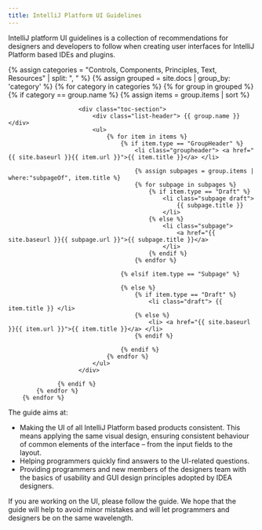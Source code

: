 ```yaml
---
title: IntelliJ Platform UI Guidelines
---
```


<p class="noanchor">IntelliJ platform UI guidelines is a collection of recommendations for designers and developers to follow when creating user interfaces for IntelliJ Platform based IDEs and plugins.</p> 

<div class="separator"></div>

<div class="toc-mainpage__container">
    {% assign categories = "Controls, Components, Principles, Text, Resources" | split: ", " %}
    {% assign grouped = site.docs | group_by: 'category' %}
        {% for category in categories %}
            {% for group in grouped %}     
                {% if category == group.name %}      
                    {% assign items = group.items | sort %}
                
                        <div class="toc-section">
                            <div class="list-header"> {{ group.name }} </div>
                            <ul>                    
                                {% for item in items %}        
                                    {% if item.type == "GroupHeader" %}
                                        <li class="groupheader"> <a href="{{ site.baseurl }}{{ item.url }}">{{ item.title }}</a> </li>                                
                                        
                                        {% assign subpages = group.items | where:"subpageOf", item.title %}                                
                                        {% for subpage in subpages %}
                                            {% if item.type == "Draft" %}
                                                <li class="subpage draft"> 
                                                    {{ subpage.title }} 
                                                </li>
                                            {% else %}
                                                <li class="subpage">                                        
                                                    <a href="{{ site.baseurl }}{{ subpage.url }}">{{ subpage.title }}</a>
                                                </li>
                                            {% endif %}
                                        {% endfor %}
                            
                                    {% elsif item.type == "Subpage" %}
            
                                    {% else %}
                                        {% if item.type == "Draft" %}
                                            <li class="draft"> {{ item.title }} </li>
                                        {% else %}
                                            <li> <a href="{{ site.baseurl }}{{ item.url }}">{{ item.title }}</a> </li>
                                        {% endif %}
                                        
                                    {% endif %}        
                                {% endfor %}
                            </ul>
                        </div>
                  
                  {% endif %}                  
            {% endfor %}
        {% endfor %}
</div>

<div class="separator"></div>

<p class="noanchor">The guide aims at:</p>
<ul>
<li>Making the UI of all IntelliJ Platform based products consistent. This means applying the same visual design, ensuring consistent behaviour of common elements of the interface – from the input fields to the layout.</li>
<li>Helping programmers quickly find answers to the UI-related questions.</li>
<li>Providing programmers and new members of the designers team with the basics of usability and GUI design principles adopted by IDEA designers.</li>
</ul>

<p class="noanchor">If you are working on the UI, please follow the guide. We hope that the guide will help to avoid minor mistakes and will let programmers and designers be on the same wavelength.</p>